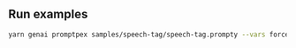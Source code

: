 

## Run examples

```sh
yarn genai promptpex samples/speech-tag/speech-tag.prompty --vars force=true
```